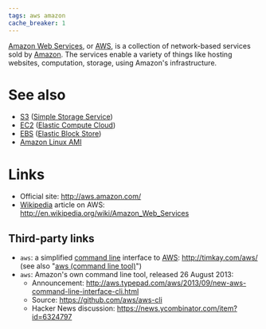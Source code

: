 ```yaml
---
tags: aws amazon
cache_breaker: 1
---
```


[Amazon Web Services](/wiki/Amazon_Web_Services), or [AWS](/wiki/AWS), is a collection of network-based services sold by [Amazon](/wiki/Amazon). The services enable a variety of things like hosting websites, computation, storage, using Amazon's infrastructure.

# See also

-   [S3](/wiki/S3) ([Simple Storage Service](/wiki/Simple_Storage_Service))
-   [EC2](/wiki/EC2) ([Elastic Compute Cloud](/wiki/Elastic_Compute_Cloud))
-   [EBS](/wiki/EBS) ([Elastic Block Store](/wiki/Elastic_Block_Store))
-   [Amazon Linux AMI](/wiki/Amazon_Linux_AMI)

# Links

-   Official site: <http://aws.amazon.com/>
-   [Wikipedia](/wiki/Wikipedia) article on AWS: <http://en.wikipedia.org/wiki/Amazon_Web_Services>

## Third-party links

-   `aws`: a simplified [command line](/wiki/command_line) interface to [AWS](/wiki/AWS): <http://timkay.com/aws/> (see also "[aws (command line tool)](/wiki/aws_%28command_line_tool%29)")
-   `aws`: Amazon's own command line tool, released 26 August 2013:
    -   Announcement: <http://aws.typepad.com/aws/2013/09/new-aws-command-line-interface-cli.html>
    -   Source: <https://github.com/aws/aws-cli>
    -   Hacker News discussion: <https://news.ycombinator.com/item?id=6324797>

